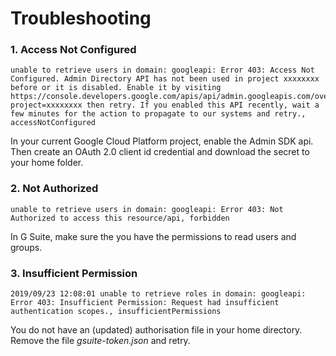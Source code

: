 # Troubleshooting


### 1. Access Not Configured

    unable to retrieve users in domain: googleapi: Error 403: Access Not Configured. Admin Directory API has not been used in project xxxxxxxx before or it is disabled. Enable it by visiting https://console.developers.google.com/apis/api/admin.googleapis.com/overview?project=xxxxxxxx then retry. If you enabled this API recently, wait a few minutes for the action to propagate to our systems and retry., accessNotConfigured

In your current Google Cloud Platform project, enable the Admin SDK api. Then create an OAuth 2.0 client id credential and download the secret to your home folder.

### 2. Not Authorized

    unable to retrieve users in domain: googleapi: Error 403: Not Authorized to access this resource/api, forbidden

In G Suite, make sure the you have the permissions to read users and groups.


### 3. Insufficient Permission

    2019/09/23 12:08:01 unable to retrieve roles in domain: googleapi: Error 403: Insufficient Permission: Request had insufficient authentication scopes., insufficientPermissions

You do not have an (updated) authorisation file in your home directory. Remove the file *gsuite-token.json* and retry.